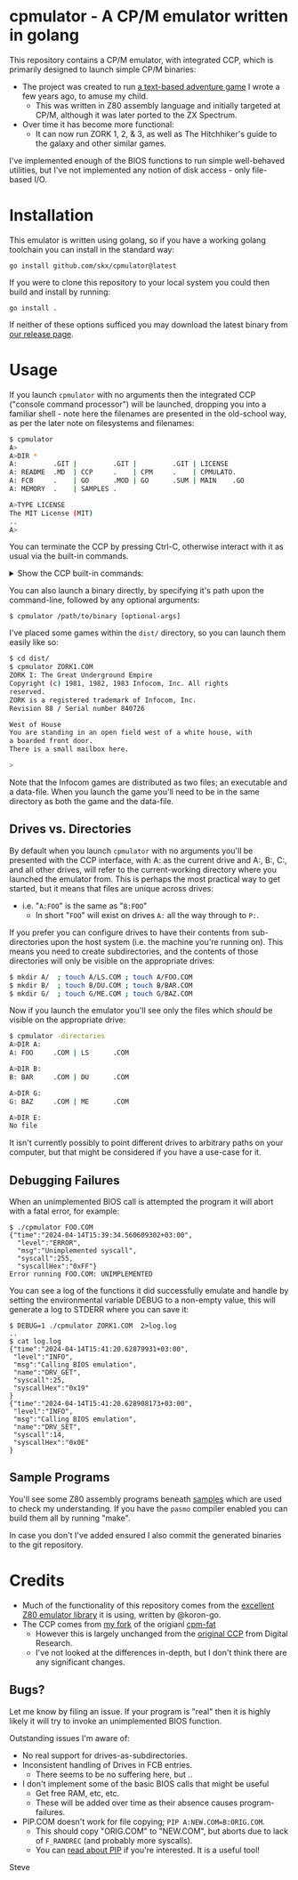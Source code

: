 # cpmulator - A CP/M emulator written in golang

This repository contains a CP/M emulator, with integrated CCP, which is primarily designed to launch simple CP/M binaries:

* The project was created to run [a text-based adventure game](https://github.com/skx/lighthouse-of-doom/) I wrote a few years ago, to amuse my child.
  * This was written in Z80 assembly language and initially targeted at CP/M, although it was later ported to the ZX Spectrum.
* Over time it has become more functional:
  * It can now run ZORK 1, 2, & 3, as well as The Hitchhiker's guide to the galaxy and other similar games.

I've implemented enough of the BIOS functions to run simple well-behaved utilities, but I've not implemented any notion of disk access - only file-based I/O.




# Installation

This emulator is written using golang, so if you have a working golang toolchain you can install in the standard way:

```
go install github.com/skx/cpmulator@latest
```

If you were to clone this repository to your local system you could then build and install by running:

```
go install .
```

If neither of these options sufficed you may download the latest binary from [our release page](https://github.com/skx/cpmulator/releases).




# Usage

If you launch `cpmulator` with no arguments then the integrated CCP ("console command processor") will be launched, dropping you into a familiar shell - note here the filenames are presented in the old-school way, as per the later note on filesystems and filenames:

```sh
$ cpmulator
A>
A>DIR *
A:         .GIT |         .GIT |         .GIT | LICENSE
A: README  .MD  | CCP     .    | CPM     .    | CPMULATO.
A: FCB     .    | GO      .MOD | GO      .SUM | MAIN    .GO
A: MEMORY  .    | SAMPLES .

A>TYPE LICENSE
The MIT License (MIT)
..
A>
```

You can terminate the CCP by pressing Ctrl-C, otherwise interact with it as usual via the built-in commands.

<details>
<summary>Show the CCP built-in commands:</summary>

* `DIR`
  * List files, by default this uses "`*.*`", so files without suffixes will be hidden.
    * Prefer "`DIR *`" if you want to see _everything_.
* `CLS`
  * Clear the screen.
* `ERA`
  * Erase the named files.
* `TYPE`
  * View the contents of the named file - wildcards are not permitted.
* `REN`
  * Rename files, so "`REN NEW = OLD`" - again wildcards are not permitted, nor is cross-drive renaming.  This will fail until I've implemented F_RENAME.

</details>


You can also launch a binary directly, by specifying it's path upon the command-line, followed by any optional arguments:

```
$ cpmulator /path/to/binary [optional-args]
```

I've placed some games within the `dist/` directory, so you can launch them easily like so:

```sh
$ cd dist/
$ cpmulator ZORK1.COM
ZORK I: The Great Underground Empire
Copyright (c) 1981, 1982, 1983 Infocom, Inc. All rights
reserved.
ZORK is a registered trademark of Infocom, Inc.
Revision 88 / Serial number 840726

West of House
You are standing in an open field west of a white house, with
a boarded front door.
There is a small mailbox here.

>
```

Note that the Infocom games are distributed as two files; an executable and a data-file.  When you launch the game you'll need to be in the same directory as both the game and the data-file.



## Drives vs. Directories

By default when you launch `cpmulator` with no arguments you'll be presented with the CCP interface, with A: as the current drive and A:, B:, C:, and all other drives, will refer to the current-working directory where you launched the emulator from.  This is perhaps the most practical way to get started, but it means that files are unique across drives:

* i.e. "`A:FOO`" is the same as "`B:FOO`"
  * In short "`FOO`" will exist on drives `A:` all the way through to `P:`.

If you prefer you can configure drives to have their contents from sub-directories upon the host system (i.e. the machine you're running on).  This means you need to create subdirectories, and the contents of those directories will only be visible on the appropriate drives:

```sh
$ mkdir A/  ; touch A/LS.COM ; touch A/FOO.COM
$ mkdir B/  ; touch B/DU.COM ; touch B/BAR.COM
$ mkdir G/  ; touch G/ME.COM ; touch G/BAZ.COM
```

Now if you launch the emulator you'll see only the files which _should_ be visible on the appropriate drive:


```sh
$ cpmulator -directories
A>DIR A:
A: FOO     .COM | LS      .COM

A>DIR B:
B: BAR     .COM | DU      .COM

A>DIR G:
G: BAZ     .COM | ME      .COM

A>DIR E:
No file
```

It isn't currently possibly to point different drives to arbitrary paths on your computer, but that might be considered if you have a use-case for it.



## Debugging Failures

When an unimplemented BIOS call is attempted the program it will abort with a fatal error, for example:

```
$ ./cpmulator FOO.COM
{"time":"2024-04-14T15:39:34.560609302+03:00",
  "level":"ERROR",
  "msg":"Unimplemented syscall",
  "syscall":255,
  "syscallHex":"0xFF"}
Error running FOO.COM: UNIMPLEMENTED
```

You can see a log of the functions it did successfully emulate and handle by setting the environmental variable DEBUG to a non-empty value, this will generate a log to STDERR where you can save it:

```
$ DEBUG=1 ./cpmulator ZORK1.COM  2>log.log
..
$ cat log.log
{"time":"2024-04-14T15:41:20.62879931+03:00",
 "level":"INFO",
 "msg":"Calling BIOS emulation",
 "name":"DRV_GET",
 "syscall":25,
 "syscallHex":"0x19"
}
{"time":"2024-04-14T15:41:20.628908173+03:00",
 "level":"INFO",
 "msg":"Calling BIOS emulation",
 "name":"DRV_SET",
 "syscall":14,
 "syscallHex":"0x0E"
}

```



## Sample Programs

You'll see some Z80 assembly programs beneath [samples](samples/) which are used to check my understanding.  If you have the `pasmo` compiler enabled you can build them all by running "make".

In case you don't I've added ensured I also commit the generated binaries to the git repository.




# Credits

* Much of the functionality of this repository comes from the [excellent Z80 emulator library](https://github.com/koron-go/z80) it is using, written by @koron-go.
* The CCP comes from [my fork](https://github.com/skx/z80-playground-cpm-fat/) of the origianl [cpm-fat](https://github.com/z80playground/cpm-fat/)
  * However this is largely unchanged from the [original CCP](http://www.cpm.z80.de/source.html) from Digital Research.
  * I've not looked at the differences in-depth, but I don't think there are any significant changes.



## Bugs?

Let me know by filing an issue.  If your program is "real" then it is highly likely it will try to invoke an unimplemented BIOS function.

Outstanding issues I'm aware of:

* No real support for drives-as-subdirectories.
* Inconsistent handling of Drives in FCB entries.
  * There seems to be no suffering here, but ..
* I don't implement some of the basic BIOS calls that might be useful
  * Get free RAM, etc, etc.
  * These will be added over time as their absence causes program-failures.
* PIP.COM doesn't work for file copying; `PIP A:NEW.COM=B:ORIG.COM`.
   * This should copy "ORIG.COM" to "NEW.COM", but aborts due to lack of `F_RANDREC` (and probably more syscalls).
   * You can [read about PIP](https://www.shaels.net/index.php/cpm80-22-documents/using-cpm/6-pip-utility) if you're interested.  It is a useful tool!

Steve
